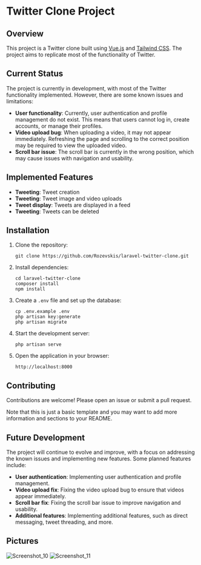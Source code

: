 **Twitter Clone Project**
=========================

**Overview**
------------

This project is a Twitter clone built using [Vue.js](https://vuejs.org/) and [Tailwind CSS](https://tailwindcss.com/). The project aims to replicate most of the functionality of Twitter.

**Current Status**
------------------

The project is currently in development, with most of the Twitter functionality implemented. However, there are some known issues and limitations:

* **User functionality**: Currently, user authentication and profile management do not exist. This means that users cannot log in, create accounts, or manage their profiles.
* **Video upload bug**: When uploading a video, it may not appear immediately. Refreshing the page and scrolling to the correct position may be required to view the uploaded video.
* **Scroll bar issue**: The scroll bar is currently in the wrong position, which may cause issues with navigation and usability.

**Implemented Features**
------------------------

* **Tweeting**: Tweet creation
* **Tweeting**: Tweet image and video uploads
* **Tweet display**: Tweets are displayed in a feed
* **Tweeting**: Tweets can be deleted

## Installation

1. Clone the repository:

   ```
   git clone https://github.com/Rozevskis/laravel-twitter-clone.git
   ```

2. Install dependencies:

   ```
   cd laravel-twitter-clone
   composer install
   npm install
   ```

3. Create a `.env` file and set up the database:

   ```
   cp .env.example .env
   php artisan key:generate
   php artisan migrate
   ```

4. Start the development server:

   ```
   php artisan serve
   ```

5. Open the application in your browser:

   ```
   http://localhost:8000
   ```


## Contributing

Contributions are welcome! Please open an issue or submit a pull request.



Note that this is just a basic template and you may want to add more information and sections to your README.


**Future Development**
----------------------

The project will continue to evolve and improve, with a focus on addressing the known issues and implementing new features. Some planned features include:

* **User authentication**: Implementing user authentication and profile management.
* **Video upload fix**: Fixing the video upload bug to ensure that videos appear immediately.
* **Scroll bar fix**: Fixing the scroll bar issue to improve navigation and usability.
* **Additional features**: Implementing additional features, such as direct messaging, tweet threading, and more.

**Pictures**
--------------
![Screenshot_10](https://github.com/user-attachments/assets/c8357d8a-379f-4818-b644-817832ca206e)
![Screenshot_11](https://github.com/user-attachments/assets/db722386-71ba-4983-8031-2a17920f11d5)
